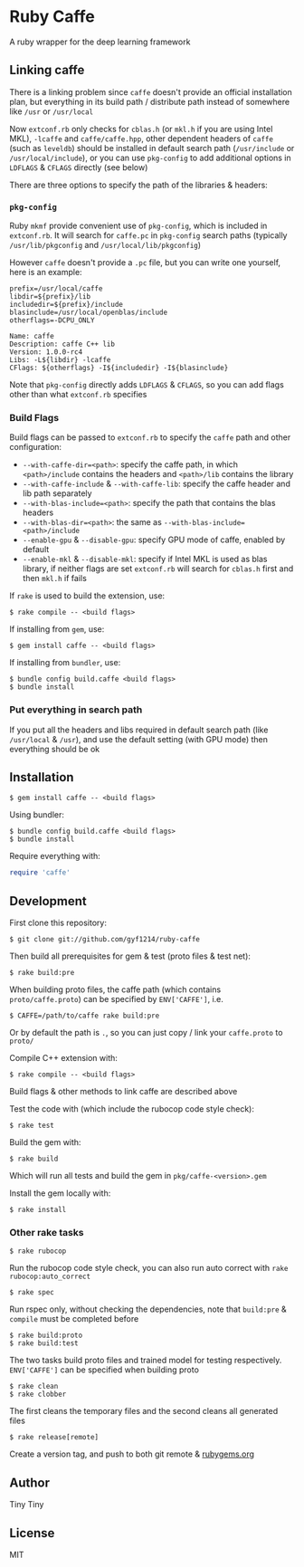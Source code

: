 # Ruby Caffe #

A ruby wrapper for the deep learning framework

## Linking caffe ##

There is a linking problem since `caffe` doesn't provide an official installation plan, but everything in its build path / distribute path instead of somewhere like `/usr` or `/usr/local`

Now `extconf.rb` only checks for `cblas.h` (or `mkl.h` if you are using Intel MKL), `-lcaffe` and `caffe/caffe.hpp`, other dependent headers of `caffe` (such as `leveldb`) should be installed in default search path (`/usr/include` or `/usr/local/include`), or you can use `pkg-config` to add additional options in `LDFLAGS` & `CFLAGS` directly (see below)

There are three options to specify the path of the libraries & headers:

### `pkg-config` ###

Ruby `mkmf` provide convenient use of `pkg-config`, which is included in `extconf.rb`. It will search for `caffe.pc` in `pkg-config` search paths (typically `/usr/lib/pkgconfig` and `/usr/local/lib/pkgconfig`)

However `caffe` doesn't provide a `.pc` file, but you can write one yourself, here is an example:

```
prefix=/usr/local/caffe
libdir=${prefix}/lib
includedir=${prefix}/include
blasinclude=/usr/local/openblas/include
otherflags=-DCPU_ONLY

Name: caffe
Description: caffe C++ lib
Version: 1.0.0-rc4
Libs: -L${libdir} -lcaffe
CFlags: ${otherflags} -I${includedir} -I${blasinclude}
```

Note that `pkg-config` directly adds `LDFLAGS` & `CFLAGS`, so you can add flags other than what `extconf.rb` specifies

### Build Flags ###

Build flags can be passed to `extconf.rb` to specify the `caffe` path and other configuration:

- `--with-caffe-dir=<path>`: specify the caffe path, in which `<path>/include` contains the headers and `<path>/lib` contains the library
- `--with-caffe-include` & `--with-caffe-lib`: specify the caffe header and lib path separately
- `--with-blas-include=<path>`: specify the path that contains the blas headers
- `--with-blas-dir=<path>`: the same as `--with-blas-include=<path>/include`
- `--enable-gpu` & `--disable-gpu`: specify GPU mode of caffe, enabled by default
- `--enable-mkl` & `--disable-mkl`: specify if Intel MKL is used as blas library, if neither flags are set `extconf.rb` will search for `cblas.h` first and then `mkl.h` if fails

If `rake` is used to build the extension, use:

```
$ rake compile -- <build flags>
```

If installing from `gem`, use:

```
$ gem install caffe -- <build flags>
```

If installing from `bundler`, use:

```
$ bundle config build.caffe <build flags>
$ bundle install
```

### Put everything in search path ###

If you put all the headers and libs required in default search path (like `/usr/local` & `/usr`), and use the default setting (with GPU mode) then everything should be ok

## Installation ##

```
$ gem install caffe -- <build flags>
```

Using bundler:

```
$ bundle config build.caffe <build flags>
$ bundle install
```

Require everything with:

```ruby
require 'caffe'
```

## Development ##

First clone this repository:

```
$ git clone git://github.com/gyf1214/ruby-caffe
```

Then build all prerequisites for gem & test (proto files & test net):

```
$ rake build:pre
```

When building proto files, the caffe path (which contains `proto/caffe.proto`) can be specified by `ENV['CAFFE']`, i.e.

```
$ CAFFE=/path/to/caffe rake build:pre
```

Or by default the path is `.`, so you can just copy / link your `caffe.proto` to `proto/`

Compile C++ extension with:

```
$ rake compile -- <build flags>
```

Build flags & other methods to link caffe are described above

Test the code with (which include the rubocop code style check):

```
$ rake test
```

Build the gem with:

```
$ rake build
```

Which will run all tests and build the gem in `pkg/caffe-<version>.gem`

Install the gem locally with:

```
$ rake install
```

### Other rake tasks ###

```
$ rake rubocop
```

Run the rubocop code style check, you can also run auto correct with `rake rubocop:auto_correct`

```
$ rake spec
```

Run rspec only, without checking the dependencies, note that `build:pre` & `compile` must be completed before

```
$ rake build:proto
$ rake build:test
```

The two tasks build proto files and trained model for testing respectively. `ENV['CAFFE']` can be specified when building proto

```
$ rake clean
$ rake clobber
```

The first cleans the temporary files and the second cleans all generated files

```
$ rake release[remote]
```

Create a version tag, and push to both git remote & [rubygems.org](https://rubygems.org)

## Author ##

Tiny Tiny

## License ##

MIT
